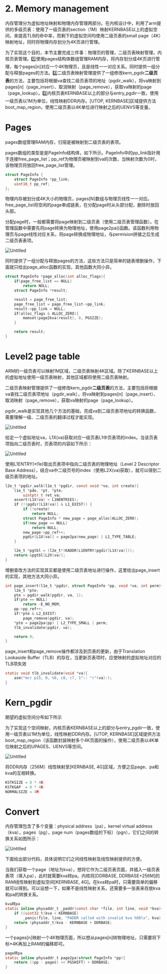 # 2. Memory management

内存管理分为虚拟地址映射和物理内存管理两部分。在内核设计中，利用了arm提供的多级页表：使用了一级页表的section（1M）映射KERNBASE以上的虚拟空间，来提高TLB的命中率，而剩下的虚拟空间均使用二级页表的small page（4K）映射地址，同时将物理内存划分为4K页进行管理。

为了实现这个目的，本节主要完成三件事：物理页的管理，二级页表映射管理，内核页表管理。1️⃣使用pages结构体数组管理RAM内存，将内存划分成4K页进行管理，每个pages[n]对应一个4K物理页，且是线性一一对应关系。同时提供一组分配与释放pages的方法。2️⃣二级页表映射管理提供了一组修改kern_pgdir**二级页表**的方法，主要包括将根据va查找二级页表项的地址（pgdir_walk），将va映射到pages[n]（page_insert）、取消映射（page_remove），获取va映射的page（page_lookup）。3️⃣内核页表KERNBASE以上的部分与entry_pgdir一致，使用一级页表以1M为单位，线性映射DDR内存。[UTOP, KERNBASE]区域提供方法boot_map_region，使用二级页表以4K单位进行映射之后的UENVS等变量。

# Pages

pages数组管理RAM内存，归宿是被映射到二级页表的表项。

pages数组的类型是是PageInfo结构体，如下所示。PageInfo中的pp_link指针用于连接free_page_list；pp_ref为物理页被映射到va的次数，当映射次数为0时，该物理页将放回free_page_list管理。

```c
struct PageInfo {
	struct PageInfo *pp_link;
	uint16_t pp_ref;
};
```

物理内存被划分成4K大小的物理页，pages[N]数组与物理页线性一一对应。free_page_list将空闲的page串成链表，在分配page时从头部分配，删除时放回头部。

分配page时，一般都需要将page映射到二级页表（使用二级页表管理函数）。在管理函数中需要先将page转换为物理地址，使用page2pa()函数。该函数利用物理页与page线性对应关系，将page转换成物理地址，与permision拼接之后生成二级页表表项。

![Untitled](2%20Memory%20management%20a3ede1f30ae54e24a314d622334ccdd8/Untitled.png)

同时提供了一组分配与释放pages的方法，这些方法只是简单的链表增删操作，下面就只给出page_alloc函数的实现，其他函数大同小异。

```c
struct PageInfo *page_alloc(int alloc_flags){
	if(page_free_list == NULL)
		return NULL;
	struct PageInfo *result;

	result = page_free_list;
	page_free_list = page_free_list->pp_link;
	result->pp_link = NULL;
	if(alloc_flags & ALLOC_ZERO){
		memset(page2kva(result), 0, PGSIZE);
	}

	return result;
}
```

# Level2 page table

ARM的一级页表可以映射1M区域，二级页表映射4K区域。除了KERNBASE以上的虚拟地址使用一级页表映射，其他区域都将使用二级页表映射。

二级页表映射管理提供了一组修改kern_pgdir**二级页表**的方法，主要包括将根据va查找二级页表项地址（pgdir_walk），将va映射到pages[n]（page_insert）、取消映射（page_remove），获取va映射的page（page_lookup）。

pgdir_walk是实现其他几个方法的基础，完成va到二级页表项地址的转换函数，需要理解一级、二级页表的翻译过程才能实现。

![Untitled](2%20Memory%20management%20a3ede1f30ae54e24a314d622334ccdd8/Untitled%201.png)

给定一个虚拟地址va，L1X(va)获取对应一级页表L1中页表项的index。当该页表项指向二级页表时，页表项的内容如下所示：

![Untitled](2%20Memory%20management%20a3ede1f30ae54e24a314d622334ccdd8/Untitled%202.png)

使用L1ENTRY(*l1e)取出页表项中指向二级页表的物理地址（Level 2 Descriptor Base Address），结合va中二级页号的index（使用L2X(va)获取），就可以得到二级页表项的地址。

```c
l2e_t *pgdir_walk(l1e_t *pgdir, const void *va, int create){
    l1e_t *pde, *pt, *pte;
		uintptr_t ret_va;
    assert(L1X(va) < L1NENTRIES);
    if (!(pgdir[L1X(va)] & L1_EXIST)) {
        if (!create) 
            return NULL;
        struct PageInfo * new_page = page_alloc(ALLOC_ZERO);
        if(new_page == NULL) 
            return NULL;
        new_page->pp_ref++;
        pgdir[L1X(va)] = page2pa(new_page) | L1_TYPE_TABLE;
    }

    l2e_t *pgtbl = (l2e_t*)KADDR(L1ENTRY(pgdir[L1X(va)]));
    return &pgtbl[L2X(va)];
}
```

增删查改方法的实现其实都是使用二级页表地址进行操作，这里给出page_insert的实现，其他方法大同小异。

```c
int page_insert(l1e_t *pgdir, struct PageInfo *pp, void *va, int perm){
	l2e_t *pte;
	pte = pgdir_walk(pgdir, va, 1);
	if(pte == NULL)
		return -E_NO_MEM;
	pp->pp_ref++;
	if(*pte & L2_EXIST)
		page_remove(pgdir, va);
	*pte = page2pa(pp) | L2_TYPE_SMALL | perm;
	tlb_invalidate(pgdir, va);

	return 0;
}
```

page_insert和page_remove操作都涉及到页表的更新，由于Translation Lookaside Buffer（TLB）的存在，当更新页表项时，应使映射的虚拟地址对应的TLB项失效

```c
static void tlb_invalidate(void *va){
    asm("mcr p15, 0, %0, c8, c7, 1":: "r"(va):);
}
```

# Kern_pgdir

期望的虚拟空间分布如下所示

为了实现这个空间映射，内核页表KERNBASE以上的部分与entry_pgdir一致，使用一级页表以1M为单位，线性映射DDR内存。[UTOP, KERNBASE]区域提供方法boot_map_region（该函数封装映射多个4K页面的操作），使用二级页表以4K单位映射之后的UPAGES、UENVS等空间。

![Untitled](2%20Memory%20management%20a3ede1f30ae54e24a314d622334ccdd8/Untitled%203.png)

将DDR内存（256M）线性映射至[KERNBASE, 4G]区域，方便之后page、pa和kva的互相转换。

```c
KSTKSIZE = 8 * 4K
KSTKGAP  = 8 * 4K
NORMALSIZE = 4M
```

# Convert

内存管理包含了多个变量：physical address（pa），kernel virtual address（kva），pages（pg），page num（pages数组的下标）（pgn），它们之间的转换关系如图所示：

![Untitled](2%20Memory%20management%20a3ede1f30ae54e24a314d622334ccdd8/Untitled%204.png)

下面给出部分代码，具体说明它们之间线性映射及线性映射提供的方便。

当我们获取一个page（地址为kva），想将它作为二级页表页面，并插入一级页表表项（填入pa），此时就需要kva转pa。内核将[DDRBASE, DDRBASE+256M]的RAM线性映射到虚拟空间[KERNBASE, 4G]。在kva转pa时，只需要简单的偏移就可以得到。可以设想一下，如果不是线性映射关系，还需要多一张表来存放kva和pa的转换关系。

```c
kva转pa
static inline physaddr_t _paddr(const char *file, int line, void *kva){
	if ((uint32_t)kva < KERNBASE)
		_panic(file, line, "PADDR called with invalid kva %08lx", kva);
	return (physaddr_t)kva - KERNBASE + DDRBASE;
}
```

一个pages[n]映射一个4K物理页面，所以想从pages[n]转物理地址，只需要将下标*4K再加上RAM的偏移即可。

```c
page转pa
static inline physaddr_t page2pa(struct PageInfo *pp){
	return ((pp - pages) << PGSHIFT) + DDRBASE;
}
```
